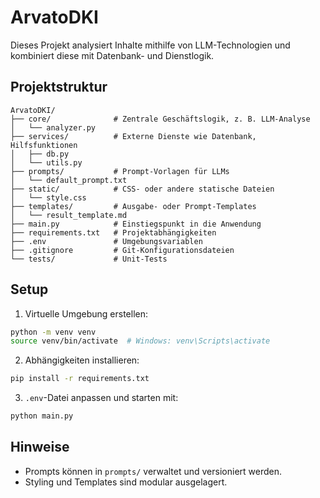 # ArvatoDKI

Dieses Projekt analysiert Inhalte mithilfe von LLM-Technologien und kombiniert diese mit Datenbank- und Dienstlogik.

## Projektstruktur

```plaintext
ArvatoDKI/
├── core/              # Zentrale Geschäftslogik, z. B. LLM-Analyse
│   └── analyzer.py
├── services/          # Externe Dienste wie Datenbank, Hilfsfunktionen
│   ├── db.py
│   └── utils.py
├── prompts/           # Prompt-Vorlagen für LLMs
│   └── default_prompt.txt
├── static/            # CSS- oder andere statische Dateien
│   └── style.css
├── templates/         # Ausgabe- oder Prompt-Templates
│   └── result_template.md
├── main.py            # Einstiegspunkt in die Anwendung
├── requirements.txt   # Projektabhängigkeiten
├── .env               # Umgebungsvariablen
├── .gitignore         # Git-Konfigurationsdateien
└── tests/             # Unit-Tests
```

## Setup

1. Virtuelle Umgebung erstellen:

```bash
python -m venv venv
source venv/bin/activate  # Windows: venv\Scripts\activate
```

2. Abhängigkeiten installieren:

```bash
pip install -r requirements.txt
```

3. `.env`-Datei anpassen und starten mit:

```bash
python main.py
```

## Hinweise

- Prompts können in `prompts/` verwaltet und versioniert werden.
- Styling und Templates sind modular ausgelagert.
